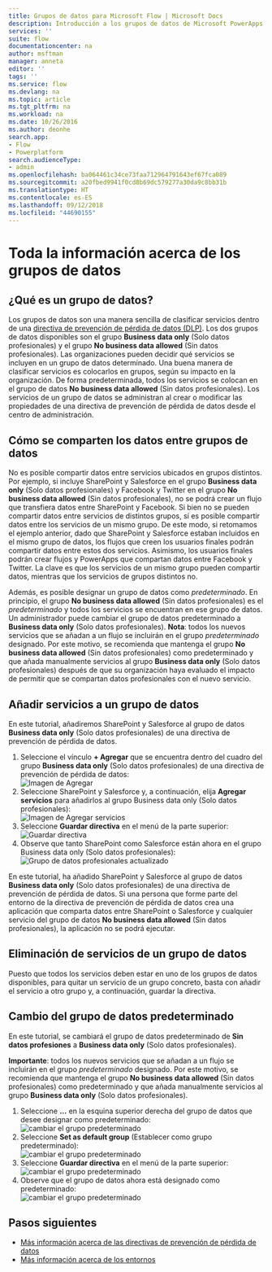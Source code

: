 ```yaml
---
title: Grupos de datos para Microsoft Flow | Microsoft Docs
description: Introducción a los grupos de datos de Microsoft PowerApps y Microsoft Flow.
services: ''
suite: flow
documentationcenter: na
author: msftman
manager: anneta
editor: ''
tags: ''
ms.service: flow
ms.devlang: na
ms.topic: article
ms.tgt_pltfrm: na
ms.workload: na
ms.date: 10/26/2016
ms.author: deonhe
search.app:
- Flow
- Powerplatform
search.audienceType:
- admin
ms.openlocfilehash: ba064461c34ce73faa712964791643ef67fca089
ms.sourcegitcommit: a20fbed9941f0cd8b69dc579277a30da9c8bb31b
ms.translationtype: HT
ms.contentlocale: es-ES
ms.lasthandoff: 09/12/2018
ms.locfileid: "44690155"
---
```

# <a name="learn-all-about-data-groups"></a>Toda la información acerca de los grupos de datos
## <a name="what-is-a-data-group"></a>¿Qué es un grupo de datos?
Los grupos de datos son una manera sencilla de clasificar servicios dentro de una [directiva de prevención de pérdida de datos (DLP)](prevent-data-loss.md). Los dos grupos de datos disponibles son el grupo **Business data only** (Solo datos profesionales) y el grupo **No business data allowed** (Sin datos profesionales). Las organizaciones pueden decidir qué servicios se incluyen en un grupo de datos determinado. Una buena manera de clasificar servicios es colocarlos en grupos, según su impacto en la organización. De forma predeterminada, todos los servicios se colocan en el grupo de datos **No business data allowed** (Sin datos profesionales). Los servicios de un grupo de datos se administran al crear o modificar las propiedades de una directiva de prevención de pérdida de datos desde el centro de administración.

## <a name="how-data-is-shared-between-data-groups"></a>Cómo se comparten los datos entre grupos de datos
No es posible compartir datos entre servicios ubicados en grupos distintos. Por ejemplo, si incluye SharePoint y Salesforce en el grupo **Business data only** (Solo datos profesionales) y Facebook y Twitter en el grupo **No business data allowed** (Sin datos profesionales), no se podrá crear un flujo que transfiera datos entre SharePoint y Facebook. Si bien no se pueden compartir datos entre servicios de distintos grupos, sí es posible compartir datos entre los servicios de un mismo grupo. De este modo, si retomamos el ejemplo anterior, dado que SharePoint y Salesforce estaban incluidos en el mismo grupo de datos, los flujos que creen los usuarios finales podrán compartir datos entre estos dos servicios. Asimismo, los usuarios finales podrán crear flujos y PowerApps que compartan datos entre Facebook y Twitter. La clave es que los servicios de un mismo grupo pueden compartir datos, mientras que los servicios de grupos distintos no.  

Además, es posible designar un grupo de datos como *predeterminado*. En principio, el grupo **No business data allowed** (Sin datos profesionales) es el *predeterminado* y todos los servicios se encuentran en ese grupo de datos. Un administrador puede cambiar el grupo de datos predeterminado a **Business data only** (Solo datos profesionales). **Nota**: todos los nuevos servicios que se añadan a un flujo se incluirán en el grupo *predeterminado* designado. Por este motivo, se recomienda que mantenga el grupo **No business data allowed** (Sin datos profesionales) como predeterminado y que añada manualmente servicios al grupo **Business data only** (Solo datos profesionales) después de que su organización haya evaluado el impacto de permitir que se compartan datos profesionales con el nuevo servicio.

## <a name="add-services-to-a-data-group"></a>Añadir servicios a un grupo de datos
En este tutorial, añadiremos SharePoint y Salesforce al grupo de datos **Business data only** (Solo datos profesionales) de una directiva de prevención de pérdida de datos. 

1. Seleccione el vínculo **+ Agregar** que se encuentra dentro del cuadro del grupo **Business data only** (Solo datos profesionales) de una directiva de prevención de pérdida de datos:    
   ![Imagen de Agregar](./media/introduction-to-data-groups/add-to-data-group-1.png)  
2. Seleccione SharePoint y Salesforce y, a continuación, elija **Agregar servicios** para añadirlos al grupo Business data only (Solo datos profesionales):    
   ![Imagen de Agregar servicios](./media/introduction-to-data-groups/add-to-data-group-2.png)  
3. Seleccione **Guardar directiva** en el menú de la parte superior:  
   ![Guardar directiva](./media/introduction-to-data-groups/add-to-data-group-4.png) 
4. Observe que tanto SharePoint como Salesforce están ahora en el grupo Business data only (Solo datos profesionales):  
   ![Grupo de datos profesionales actualizado](./media/introduction-to-data-groups/add-to-data-group-3.png)   

En este tutorial, ha añadido SharePoint y Salesforce al grupo de datos **Business data only** (Solo datos profesionales) de una directiva de prevención de pérdida de datos. Si una persona que forme parte del entorno de la directiva de prevención de pérdida de datos crea una aplicación que comparta datos entre SharePoint o Salesforce y cualquier servicio del grupo de datos **No business data allowed** (Sin datos profesionales), la aplicación no se podrá ejecutar.

## <a name="remove-services-from-a-data-group"></a>Eliminación de servicios de un grupo de datos
Puesto que todos los servicios deben estar en uno de los grupos de datos disponibles, para quitar un servicio de un grupo concreto, basta con añadir el servicio a otro grupo y, a continuación, guardar la directiva.  

## <a name="change-the-default-data-group"></a>Cambio del grupo de datos predeterminado
En este tutorial, se cambiará el grupo de datos predeterminado de **Sin datos profesiones** a **Business data only** (Solo datos profesionales).  

**Importante**: todos los nuevos servicios que se añadan a un flujo se incluirán en el grupo *predeterminado* designado. Por este motivo, se recomienda que mantenga el grupo **No business data allowed** (Sin datos profesionales) como predeterminado y que añada manualmente servicios al grupo **Business data only** (Solo datos profesionales).

1. Seleccione **...** en la esquina superior derecha del grupo de datos que desee designar como predeterminado:    
   ![cambiar el grupo predeterminado](./media/introduction-to-data-groups/default-data-group-0.png)  
2. Seleccione **Set as default group** (Establecer como grupo predeterminado):  
   ![cambiar el grupo predeterminado](./media/introduction-to-data-groups/default-data-group-1.png)   
3. Seleccione **Guardar directiva** en el menú de la parte superior:  
   ![cambiar el grupo predeterminado](./media/introduction-to-data-groups/add-to-data-group-4.png) 
4. Observe que el grupo de datos ahora está designado como predeterminado:  
   ![cambiar el grupo predeterminado](./media/introduction-to-data-groups/default-data-group-2.png)   

## <a name="next-steps"></a>Pasos siguientes
* [Más información acerca de las directivas de prevención de pérdida de datos](prevent-data-loss.md)
* [Más información acerca de los entornos](environments-overview-admin.md)   

